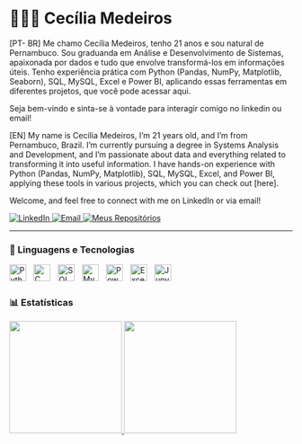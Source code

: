 # 👩🏻‍💻 Cecília Medeiros


[PT- BR] Me chamo Cecília Medeiros, tenho 21 anos e sou natural de Pernambuco. 
Sou graduanda em Análise e Desenvolvimento de Sistemas, 
apaixonada por dados e tudo que envolve transformá-los em informações úteis. 
Tenho experiência prática com Python (Pandas, NumPy, Matplotlib, Seaborn), SQL, MySQL, Excel e Power BI, aplicando essas ferramentas em diferentes projetos, que você pode acessar aqui.

Seja bem-vindo e sinta-se à vontade para interagir comigo no linkedin ou email! 

[EN] My name is Cecília Medeiros, I’m 21 years old, and I’m from Pernambuco, Brazil.
I’m currently pursuing a degree in Systems Analysis and Development,
and I’m passionate about data and everything related to transforming it into useful information.
I have hands-on experience with Python (Pandas, NumPy, Matplotlib), SQL, MySQL, Excel, and Power BI, applying these tools in various projects, which you can check out [here].

Welcome, and feel free to connect with me on LinkedIn or via email!

<p align="left">
    <a href="https://www.linkedin.com/in/medeiroscecilia22/" target="_blank">
    <img 
        alt="LinkedIn" 
        title="Conecte-se comigo no LinkedIn" 
        src="https://img.shields.io/badge/LinkedIn-0A66C2?style=for-the-badge&logo=linkedin&logoColor=white"
    />
    </a>
    <a href="https://mail.google.com/mail/?view=cm&to=cms5@cesar.school" target="_blank">
    <img 
        alt="Email" 
        title="Me envie um email" 
        src="https://img.shields.io/badge/-Email-c14438?style=for-the-badge&logo=gmail&logoColor=white"
    />
    </a>
    <a href="https://github.com/Cecimedeiros?tab=repositories" target="_blank">
    <img 
        alt="Meus Repositórios" 
        title="Veja meus repositórios no GitHub" 
        src="https://img.shields.io/badge/-Meus%20Repositórios-181717?style=for-the-badge&logo=github&logoColor=white" 
    />
</a>

</p>

---

### 🤖 Linguagens e Tecnologias

<img 
    align="left" 
    alt="Python" 
    title="Python"
    width="30px" 
    style="padding-right: 10px;" 
    src="https://cdn.jsdelivr.net/gh/devicons/devicon@latest/icons/python/python-original.svg" 
/>

<img 
    align="left" 
    alt="C Language" 
    title="C (C99)"
    width="30px" 
    style="padding-right: 10px;" 
    src="https://cdn.jsdelivr.net/gh/devicons/devicon@latest/icons/c/c-original.svg" 
/>

<img 
    align="left" 
    alt="SQL" 
    title="SQL"
    width="30px" 
    style="padding-right: 10px;" 
    src="https://img.icons8.com/ios-filled/50/000000/sql.png"
/>

<img 
    align="left" 
    alt="MySQL" 
    title="MySQL"
    width="30px" 
    style="padding-right: 10px;" 
    src="https://cdn.jsdelivr.net/gh/devicons/devicon@latest/icons/mysql/mysql-original.svg" 
/>

<img 
    align="left" 
    alt="Power BI" 
    title="Power BI"
    width="30px" 
    style="padding-right: 10px;" 
    src="https://img.icons8.com/color/48/000000/power-bi.png"
/>

<img 
    align="left" 
    alt="Excel" 
    title="Excel"
    width="30px" 
    style="padding-right: 10px;" 
    src="https://img.icons8.com/color/48/000000/microsoft-excel-2019--v1.png"
/>

<img 
    align="left" 
    alt="Jupyter Notebook" 
    title="Jupyter Notebook"
    width="30px" 
    style="padding-right: 10px;" 
    src="https://cdn.jsdelivr.net/gh/devicons/devicon@latest/icons/jupyter/jupyter-original.svg" 
/>



<br/>
<br/>

### 📊 Estatísticas

<div>
  <a href="https://github.com/Cecimedeiros">
    <img height=200em" src="https://github-readme-stats.vercel.app/api?username=Cecimedeiros&show_icons=true&theme=tokyonight&include_all_commits=true&locale=pt-br"/>
    <img height="200em" src="https://github-readme-stats.vercel.app/api/top-langs/?username=Cecimedeiros&theme=tokyonight&layout=compact&custom_title=Tecnologias&langs_count=9"/>
  </a>
</div>
